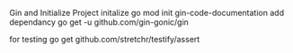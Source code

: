 Gin and Initialize  Project
initalize
go mod init gin-code-documentation
add dependancy
go get -u github.com/gin-gonic/gin

for testing
go get github.com/stretchr/testify/assert